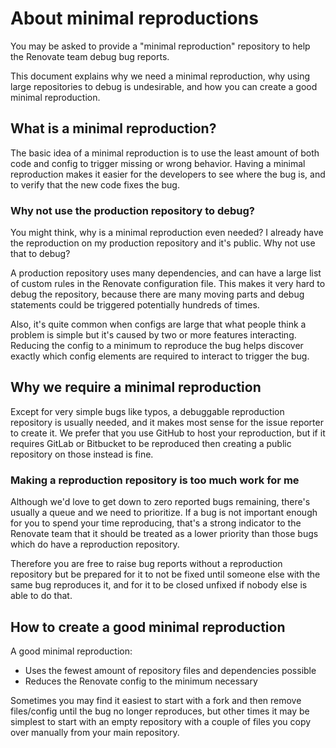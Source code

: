 # About minimal reproductions

You may be asked to provide a "minimal reproduction" repository to help the Renovate team debug bug reports.

This document explains why we need a minimal reproduction, why using large repositories to debug is undesirable, and how you can create a good minimal reproduction.

## What is a minimal reproduction?

The basic idea of a minimal reproduction is to use the least amount of both code and config to trigger missing or wrong behavior.
Having a minimal reproduction makes it easier for the developers to see where the bug is, and to verify that the new code fixes the bug.

### Why not use the production repository to debug?

You might think, why is a minimal reproduction even needed?
I already have the reproduction on my production repository and it's public.
Why not use that to debug?

A production repository uses many dependencies, and can have a large list of custom rules in the Renovate configuration file.
This makes it very hard to debug the repository, because there are many moving parts and debug statements could be triggered potentially hundreds of times.

Also, it's quite common when configs are large that what people think a problem is simple but it's caused by two or more features interacting.
Reducing the config to a minimum to reproduce the bug helps discover exactly which config elements are required to interact to trigger the bug.

## Why we require a minimal reproduction

Except for very simple bugs like typos, a debuggable reproduction repository is usually needed, and it makes most sense for the issue reporter to create it.
We prefer that you use GitHub to host your reproduction, but if it requires GitLab or Bitbucket to be reproduced then creating a public repository on those instead is fine.

### Making a reproduction repository is too much work for me

Although we'd love to get down to zero reported bugs remaining, there's usually a queue and we need to prioritize.
If a bug is not important enough for you to spend your time reproducing, that's a strong indicator to the Renovate team that it should be treated as a lower priority than those bugs which do have a reproduction repository.

Therefore you are free to raise bug reports without a reproduction repository but be prepared for it to not be fixed until someone else with the same bug reproduces it, and for it to be closed unfixed if nobody else is able to do that.

## How to create a good minimal reproduction

A good minimal reproduction:

- Uses the fewest amount of repository files and dependencies possible
- Reduces the Renovate config to the minimum necessary

Sometimes you may find it easiest to start with a fork and then remove files/config until the bug no longer reproduces, but other times it may be simplest to start with an empty repository with a couple of files you copy over manually from your main repository.
